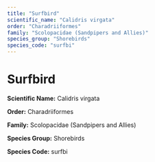 ```yaml
---
title: "Surfbird"
scientific_name: "Calidris virgata"
order: "Charadriiformes"
family: "Scolopacidae (Sandpipers and Allies)"
species_group: "Shorebirds"
species_code: "surfbi"
---
```


# Surfbird

**Scientific Name:** Calidris virgata

**Order:** Charadriiformes

**Family:** Scolopacidae (Sandpipers and Allies)

**Species Group:** Shorebirds

**Species Code:** surfbi
